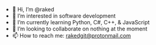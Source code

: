 - 👋 Hi, I’m @raked
- 👀 I’m interested in software development
- 🌱 I’m currently learning Python, C#, C++, & JavaScript
- 💞️ I’m looking to collaborate on nothing at the moment
- 📫 How to reach me: rakedgit@protonmail.com

<!---
raked/raked is a ✨ special ✨ repository because its `README.md` (this file) appears on your GitHub profile.
You can click the Preview link to take a look at your changes.
--->
